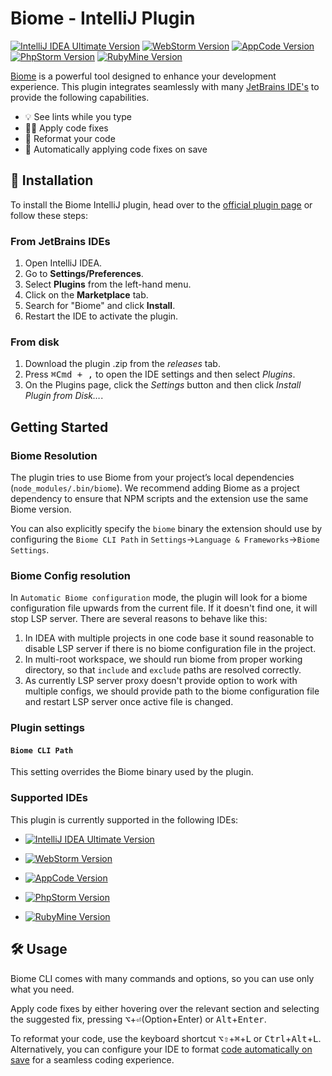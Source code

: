 # Biome - IntelliJ Plugin

[![IntelliJ IDEA Ultimate Version](https://img.shields.io/badge/IntelliJ%20IDEA%20Ultimate-2024.1-374151.svg?labelcolor=000&logo=intellij-idea&labelColor=black)](https://www.jetbrains.com/idea/)
[![WebStorm Version](https://img.shields.io/badge/WebStorm-2024.1-1F3263.svg?labelcolor=000&logo=webstorm&labelColor=black)](https://www.jetbrains.com/webstorm/)
[![AppCode Version](https://img.shields.io/badge/AppCode-2024.1-2380B0.svg?labelcolor=000&logo=appcode&labelColor=black)](https://www.jetbrains.com/objc/)
[![PhpStorm Version](https://img.shields.io/badge/PhpStorm-2024.1-953D8C.svg?labelcolor=000&logo=phpstorm&labelColor=black)](https://www.jetbrains.com/phpstorm/)
[![RubyMine Version](https://img.shields.io/badge/RubyMine-2024.1-A11523.svg?labelcolor=000&logo=ruby&labelColor=black)](https://www.jetbrains.com/ruby/)

[Biome](https://biomejs.dev/) is a powerful tool designed to enhance your
development experience. This plugin integrates seamlessly with many
[JetBrains IDE's](#supported-ides) to provide the following capabilities.

-   💡 See lints while you type
-   👨‍💻 Apply code fixes
-   🚧 Reformat your code
-   💾 Automatically applying code fixes on save

## 🚀 Installation

To install the Biome IntelliJ plugin, head over to the
[official plugin page](https://plugins.jetbrains.com/plugin/22761-biome) or
follow these steps:

### From JetBrains IDEs

1. Open IntelliJ IDEA.
2. Go to **Settings/Preferences**.
3. Select **Plugins** from the left-hand menu.
4. Click on the **Marketplace** tab.
5. Search for "Biome" and click **Install**.
6. Restart the IDE to activate the plugin.

### From disk

1. Download the plugin .zip from the _releases_ tab.
2. Press <kbd>⌘Cmd + ,</kbd> to open the IDE settings and then select _Plugins_.
3. On the Plugins page, click the _Settings_ button and then click _Install
   Plugin from Disk…_.

## Getting Started

### Biome Resolution

The plugin tries to use Biome from your project’s local dependencies
(`node_modules/.bin/biome`). We recommend adding Biome as a project dependency
to ensure that NPM scripts and the extension use the same Biome version.

You can also explicitly specify the `biome` binary the extension should use by
configuring the `Biome CLI Path` in
`Settings`->`Language & Frameworks`->`Biome Settings`.

### Biome Config resolution

In `Automatic Biome configuration` mode, the plugin will look for a biome
configuration file upwards from the current file. If it doesn't find one, it
will stop LSP server. There are several reasons to behave like this:

1. In IDEA with multiple projects in one code base it sound reasonable to
   disable LSP server if there is no biome configuration file in the project.
2. In multi-root workspace, we should run biome from proper working directory,
   so that `include` and `exclude` paths are resolved correctly.
3. As currently LSP server proxy doesn't provide option to work with multiple
   configs, we should provide path to the biome configuration file and restart
   LSP server once active file is changed.

### Plugin settings

#### `Biome CLI Path`

This setting overrides the Biome binary used by the plugin.

### Supported IDEs

This plugin is currently supported in the following IDEs:

-   [![IntelliJ IDEA Ultimate Version](https://img.shields.io/badge/IntelliJ%20IDEA%20Ultimate-2024.1-374151.svg?labelcolor=000&logo=intellij-idea&labelColor=black)](https://www.jetbrains.com/idea/)

-   [![WebStorm Version](https://img.shields.io/badge/WebStorm-2024.1-1F3263.svg?labelcolor=000&logo=webstorm&labelColor=black)](https://www.jetbrains.com/webstorm/)

-   [![AppCode Version](https://img.shields.io/badge/AppCode-2024.1-2380B0.svg?labelcolor=000&logo=appcode&labelColor=black)](https://www.jetbrains.com/objc/)

-   [![PhpStorm Version](https://img.shields.io/badge/PhpStorm-2024.1-953D8C.svg?labelcolor=000&logo=phpstorm&labelColor=black)](https://www.jetbrains.com/phpstorm/)

-   [![RubyMine Version](https://img.shields.io/badge/RubyMine-2024.1-A11523.svg?labelcolor=000&logo=ruby&labelColor=black)](https://www.jetbrains.com/ruby/)

## 🛠️ Usage

Biome CLI comes with many commands and options, so you can use only what you
need.

Apply code fixes by either hovering over the relevant section and selecting the
suggested fix, pressing
<kbd title="Option">⌥</kbd>+<kbd  title="Enter">⏎</kbd>(Option+Enter) or
<kbd title="Alt">Alt</kbd>+<kbd title="Enter">Enter</kbd>.

To reformat your code, use the keyboard shortcut
<kbd>⌥⇧</kbd>+<kbd title="Cmd">⌘</kbd>+<kbd  title="L">L</kbd> or
<kbd title="Ctrl">Ctrl</kbd>+<kbd title="Alt">Alt</kbd>+<kbd  title="L">L</kbd>.
Alternatively, you can configure your IDE to format
[code automatically on save](https://www.jetbrains.com/help/webstorm/reformat-and-rearrange-code.html#reformat-on-save)
for a seamless coding experience.
